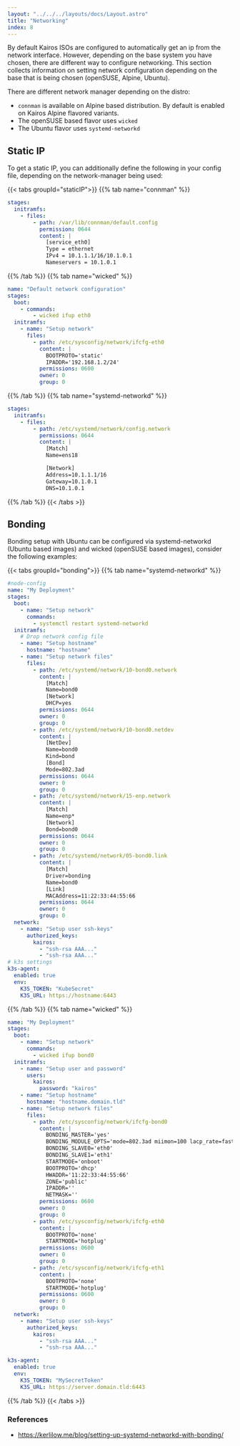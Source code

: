 ```yaml
---
layout: "../../../layouts/docs/Layout.astro"
title: "Networking"
index: 8
---
```


By default Kairos ISOs are configured to automatically get an ip from the network interface. However, depending on the base system you have chosen, there are different way to configure networking. This section collects information on setting network configuration depending on the base that is being chosen (openSUSE, Alpine, Ubuntu).

There are different network manager depending on the distro:

- `connman` is available on Alpine based distribution. By default is enabled on Kairos Alpine flavored variants.
- The openSUSE based flavor uses `wicked`
- The Ubuntu flavor uses `systemd-networkd`

## Static IP

To get a static IP, you can additionally define the following in your config file, depending on the network-manager being used:

{{< tabs groupId="staticIP">}}
{{% tab name="connman" %}}

```yaml
stages:
  initramfs:
    - files:
        - path: /var/lib/connman/default.config
          permission: 0644
          content: |
            [service_eth0]
            Type = ethernet
            IPv4 = 10.1.1.1/16/10.1.0.1
            Nameservers = 10.1.0.1
```

{{% /tab %}}
{{% tab name="wicked" %}}

```yaml
name: "Default network configuration"
stages:
  boot:
    - commands:
        - wicked ifup eth0
  initramfs:
    - name: "Setup network"
      files:
        - path: /etc/sysconfig/network/ifcfg-eth0
          content: |
            BOOTPROTO='static'
            IPADDR='192.168.1.2/24'
          permissions: 0600
          owner: 0
          group: 0
```

{{% /tab %}}
{{% tab name="systemd-networkd" %}}

```yaml
stages:
  initramfs:
    - files:
        - path: /etc/systemd/network/config.network
          permissions: 0644
          content: |
            [Match]
            Name=ens18

            [Network]
            Address=10.1.1.1/16
            Gateway=10.1.0.1
            DNS=10.1.0.1
```

{{% /tab %}}
{{< /tabs >}}

## Bonding

Bonding setup with Ubuntu can be configured via systemd-networkd (Ubuntu based images) and wicked (openSUSE based images), consider the following examples:

{{< tabs groupId="bonding">}}
{{% tab name="systemd-networkd" %}}

```yaml
#node-config
name: "My Deployment"
stages:
  boot:
    - name: "Setup network"
      commands:
        - systemctl restart systemd-networkd
  initramfs:
    # Drop network config file
    - name: "Setup hostname"
      hostname: "hostname"
    - name: "Setup network files"
      files:
        - path: /etc/systemd/network/10-bond0.network
          content: |
            [Match]
            Name=bond0
            [Network]
            DHCP=yes
          permissions: 0644
          owner: 0
          group: 0
        - path: /etc/systemd/network/10-bond0.netdev
          content: |
            [NetDev]
            Name=bond0
            Kind=bond
            [Bond]
            Mode=802.3ad
          permissions: 0644
          owner: 0
          group: 0
        - path: /etc/systemd/network/15-enp.network
          content: |
            [Match]
            Name=enp*
            [Network]
            Bond=bond0
          permissions: 0644
          owner: 0
          group: 0
        - path: /etc/systemd/network/05-bond0.link
          content: |
            [Match]
            Driver=bonding
            Name=bond0
            [Link]
            MACAddress=11:22:33:44:55:66
          permissions: 0644
          owner: 0
          group: 0
  network:
    - name: "Setup user ssh-keys"
      authorized_keys:
        kairos:
          - "ssh-rsa AAA..."
          - "ssh-rsa AAA..."
# k3s settings
k3s-agent:
  enabled: true
  env:
    K3S_TOKEN: "KubeSecret"
    K3S_URL: https://hostname:6443
```

{{% /tab %}}
{{% tab name="wicked" %}}

```yaml
name: "My Deployment"
stages:
  boot:
    - name: "Setup network"
      commands:
        - wicked ifup bond0
  initramfs:
    - name: "Setup user and password"
      users:
        kairos:
          password: "kairos"
    - name: "Setup hostname"
      hostname: "hostname.domain.tld"
    - name: "Setup network files"
      files:
        - path: /etc/sysconfig/network/ifcfg-bond0
          content: |
            BONDING_MASTER='yes'
            BONDING_MODULE_OPTS='mode=802.3ad miimon=100 lacp_rate=fast'
            BONDING_SLAVE0='eth0'
            BONDING_SLAVE1='eth1'
            STARTMODE='onboot'
            BOOTPROTO='dhcp'
            HWADDR='11:22:33:44:55:66'
            ZONE='public'
            IPADDR=''
            NETMASK=''
          permissions: 0600
          owner: 0
          group: 0
        - path: /etc/sysconfig/network/ifcfg-eth0
          content: |
            BOOTPROTO='none'
            STARTMODE='hotplug'
          permissions: 0600
          owner: 0
          group: 0
        - path: /etc/sysconfig/network/ifcfg-eth1
          content: |
            BOOTPROTO='none'
            STARTMODE='hotplug'
          permissions: 0600
          owner: 0
          group: 0
  network:
    - name: "Setup user ssh-keys"
      authorized_keys:
        kairos:
          - "ssh-rsa AAA..."
          - "ssh-rsa AAA..."

k3s-agent:
  enabled: true
  env:
    K3S_TOKEN: "MySecretToken"
    K3S_URL: https://server.domain.tld:6443
```

{{% /tab %}}
{{< /tabs >}}

### References

- https://kerlilow.me/blog/setting-up-systemd-networkd-with-bonding/
